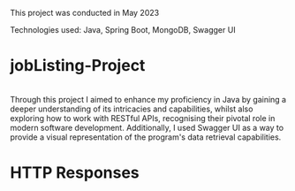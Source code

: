This project was conducted in May 2023

Technologies used: Java, Spring Boot, MongoDB, Swagger UI
# jobListing-Project
<br>
Through this project I aimed to enhance my proficiency in Java by gaining a deeper understanding of its intricacies and capabilities, whilst also exploring how to work with RESTful APIs, recognising their pivotal role in modern software development. Additionally, I used Swagger UI as a way to provide a visual representation of the program's data retrieval capabilities.
<br>

# HTTP Responses
